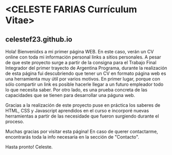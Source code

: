
# <CELESTE FARIAS Currículum Vitae>
## celestef23.github.io

Hola! Bienvenidxs a mi primer página WEB. En este caso, verán un CV online con toda mi información personal links a sitios personales. A pesar de que este proyecto surge a partir de la consigna para el Trabajo Final Integrador del primer trayecto de Argentina Programa, durante la realización de esta página fui descubriendo que tener un CV en formato página web es una herramienta muy útil por varios motivos. En primer lugar, porque con sólo compartir un link es posible hacerle llegar a un futuro empleador todo lo que necesita saber. Por otro lado, es una prueba concreta de las capacidades que se tienen para desarrollar una páguna web. 

Gracias a la realización de este proyecto puse en práctica los saberes de HTML, CSS y Javascript aprendidos en el curso e incorporé nuevas herramientas a partir de las necesidade que fueron surgiendo durante el proceso. 

Muchas gracias por visitar esta página! En caso de querer contactarme, encontrarás toda la info necesaria en la sección de "Contacto".


Hasta pronto!
Celeste. 

